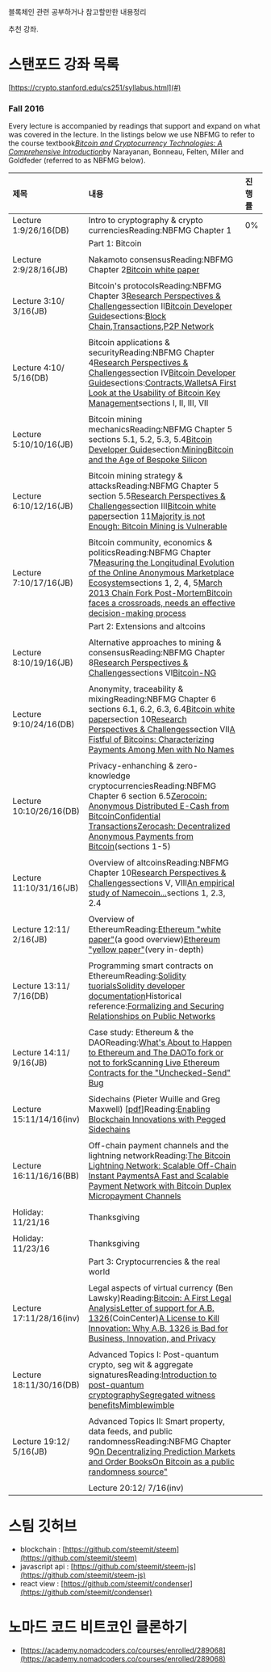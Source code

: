 블록체인 관련 공부하거나 참고할만한 내용정리

추천 강좌.

# 스탠포드 강좌 목록

[https://crypto.stanford.edu/cs251/syllabus.html](#)

### Fall 2016

Every lecture is accompanied by readings that support and expand on what was covered in the lecture. In the listings below we use NBFMG to refer to the course textbook[_Bitcoin and Cryptocurrency Technologies: A Comprehensive Introduction_](https://d28rh4a8wq0iu5.cloudfront.net/bitcointech/readings/princeton_bitcoin_book.pdf?a=1)by Narayanan, Bonneau, Felten, Miller and Goldfeder \(referred to as NBFMG below\).

| 제목 | 내용 | 진행률 |
| :--- | :--- | :--- |
| Lecture 1:9/26/16\(DB\) | Intro to cryptography & crypto currenciesReading:NBFMG Chapter 1 | 0% |
|  | Part 1: Bitcoin |  |
|  |  |  |
| Lecture 2:9/28/16\(JB\) | Nakamoto consensusReading:NBFMG Chapter 2[Bitcoin white paper](https://bitcoin.org/bitcoin.pdf) |  |
|  |  |  |
| Lecture 3:10/ 3/16\(JB\) | Bitcoin's protocolsReading:NBFMG Chapter 3[Research Perspectives & Challenges](http://www.jbonneau.com/doc/BMCNKF15-IEEESP-bitcoin.pdf)section II[Bitcoin Developer Guide](https://bitcoin.org/en/developer-reference)sections:[Block Chain](https://bitcoin.org/en/developer-guide#block-chain),[Transactions](https://bitcoin.org/en/developer-guide#transactions),[P2P Network](https://bitcoin.org/en/developer-guide#p2p-network) |  |
|  |  |  |
| Lecture 4:10/ 5/16\(DB\) | Bitcoin applications & securityReading:NBFMG Chapter 4[Research Perspectives & Challenges](http://www.jbonneau.com/doc/BMCNKF15-IEEESP-bitcoin.pdf)section IV[Bitcoin Developer Guide](https://bitcoin.org/en/developer-reference)sections:[Contracts](https://bitcoin.org/en/developer-guide#contracts),[Wallets](https://bitcoin.org/en/developer-guide#wallets)[A First Look at the Usability of Bitcoin Key Management](http://users.encs.concordia.ca/~clark/papers/2015_usec_full.pdf)sections I, II, III, VII |  |
|  |  |  |
| Lecture 5:10/10/16\(JB\) | Bitcoin mining mechanicsReading:NBFMG Chapter 5 sections 5.1, 5.2, 5.3, 5.4[Bitcoin Developer Guide](https://bitcoin.org/en/developer-reference)section:[Mining](https://bitcoin.org/en/developer-guide#mining)[Bitcoin and the Age of Bespoke Silicon](http://cseweb.ucsd.edu/~mbtaylor/papers/bitcoin_taylor_cases_2013.pdf) |  |
|  |  |  |
| Lecture 6:10/12/16\(JB\) | Bitcoin mining strategy & attacksReading:NBFMG Chapter 5 section 5.5[Research Perspectives & Challenges](http://www.jbonneau.com/doc/BMCNKF15-IEEESP-bitcoin.pdf)section III[Bitcoin white paper](https://bitcoin.org/bitcoin.pdf)section 11[Majority is not Enough: Bitcoin Mining is Vulnerable](http://www.cs.cornell.edu/~ie53/publications/btcProcFC.pdf) |  |
|  |  |  |
| Lecture 7:10/17/16\(JB\) | Bitcoin community, economics & politicsReading:NBFMG Chapter 7[Measuring the Longitudinal Evolution of the Online Anonymous Marketplace Ecosystem](https://www.usenix.org/system/files/conference/usenixsecurity15/sec15-paper-soska.pdf)sections 1, 2, 4, 5[March 2013 Chain Fork Post-Mortem](https://github.com/bitcoin/bips/blob/master/bip-0050.mediawiki)[Bitcoin faces a crossroads, needs an effective decision-making process](https://freedom-to-tinker.com/blog/randomwalker/bitcoin-faces-a-crossroads-needs-an-effective-decision-making-process/) |  |
|  | Part 2: Extensions and altcoins |  |
|  |  |  |
| Lecture 8:10/19/16\(JB\) | Alternative approaches to mining & consensusReading:NBFMG Chapter 8[Research Perspectives & Challenges](http://www.jbonneau.com/doc/BMCNKF15-IEEESP-bitcoin.pdf)sections VI[Bitcoin-NG](https://www.usenix.org/system/files/conference/nsdi16/nsdi16-paper-eyal.pdf) |  |
|  |  |  |
| Lecture 9:10/24/16\(DB\) | Anonymity, traceability & mixingReading:NBFMG Chapter 6 sections 6.1, 6.2, 6.3, 6.4[Bitcoin white paper](https://bitcoin.org/bitcoin.pdf)section 10[Research Perspectives & Challenges](http://www.jbonneau.com/doc/BMCNKF15-IEEESP-bitcoin.pdf)section VII[A Fistful of Bitcoins: Characterizing Payments Among Men with No Names](https://cseweb.ucsd.edu/~smeiklejohn/files/imc13.pdf) |  |
|  |  |  |
| Lecture 10:10/26/16\(DB\) | Privacy-enhanching & zero-knowledge cryptocurrenciesReading:NBFMG Chapter 6 section 6.5[Zerocoin: Anonymous Distributed E-Cash from Bitcoin](http://spar.isi.jhu.edu/~mgreen/ZerocoinOakland.pdf)[Confidential Transactions](https://people.xiph.org/~greg/confidential_values.txt)[Zerocash: Decentralized Anonymous Payments from Bitcoin](http://zerocash-project.org/media/pdf/zerocash-extended-20140518.pdf)\(sections 1-5\) |  |
|  |  |  |
| Lecture 11:10/31/16\(JB\) | Overview of altcoinsReading:NBFMG Chapter 10[Research Perspectives & Challenges](http://www.jbonneau.com/doc/BMCNKF15-IEEESP-bitcoin.pdf)sections V, VIII[An empirical study of Namecoin...](http://www.econinfosec.org/archive/weis2015/papers/WEIS_2015_kalodner.pdf)sections 1, 2.3, 2.4 |  |
|  |  |  |
| Lecture 12:11/ 2/16\(JB\) | Overview of EthereumReading:[Ethereum "white paper"](https://github.com/ethereum/wiki/wiki/White-Paper)\(a good overview\)[Ethereum "yellow paper"](http://gavwood.com/paper.pdf)\(very in-depth\) |  |
|  |  |  |
| Lecture 13:11/ 7/16\(DB\) | Programming smart contracts on EthereumReading:[Solidity tuorials](https://ethereumbuilders.gitbooks.io/guide/content/en/solidity_tutorials.html)[Solidity developer documentation](https://solidity.readthedocs.io/en/develop/introduction-to-smart-contracts.html)Historical reference:[Formalizing and Securing Relationships on Public Networks](http://pear.accc.uic.edu/ojs/index.php/fm/article/view/548/469) |  |
|  |  |  |
| Lecture 14:11/ 9/16\(JB\) | Case study: Ethereum & the DAOReading:[What's About to Happen to Ethereum and The DAO](http://www.coindesk.com/hard-fork-ethereum-dao/)[To fork or not to fork](https://blog.ethereum.org/2016/07/15/to-fork-or-not-to-fork/)[Scanning Live Ethereum Contracts for the "Unchecked-Send" Bug](http://hackingdistributed.com/2016/06/16/scanning-live-ethereum-contracts-for-bugs/) |  |
|  |  |  |
| Lecture 15:11/14/16\(inv\) | Sidechains  \(Pieter Wuille and Greg Maxwell\)  \[[pdf](https://crypto.stanford.edu/cs251/lectures/cc-sidechains2.pdf)\]Reading:[Enabling Blockchain Innovations with Pegged Sidechains](https://blockstream.com/sidechains.pdf) |  |
|  |  |  |
| Lecture 16:11/16/16\(BB\) | Off-chain payment channels and the lightning networkReading:[The Bitcoin Lightning Network: Scalable Off-Chain Instant Payments](https://lightning.network/lightning-network-paper.pdf)[A Fast and Scalable Payment Network with Bitcoin Duplex Micropayment Channels](http://www.tik.ee.ethz.ch/file/716b955c130e6c703fac336ea17b1670/duplex-micropayment-channels.pdf) |  |
|  |  |  |
| Holiday:    11/21/16 | Thanksgiving |  |
|  |  |  |
| Holiday:    11/23/16 | Thanksgiving |  |
|  | Part 3: Cryptocurrencies & the real world |  |
|  |  |  |
| Lecture 17:11/28/16\(inv\) | Legal aspects of virtual currency  \(Ben Lawsky\)Reading:[Bitcoin: A First Legal Analysis](http://fc14.ifca.ai/bitcoin/papers/bitcoin14_submission_7.pdf)[Letter of support for A.B. 1326](https://coincenter.org/2015/07/letter-of-support-re-ab-1326-to-california-state-senate/)\(CoinCenter\)[A License to Kill Innovation: Why A.B. 1326 is Bad for Business, Innovation, and Privacy](https://www.eff.org/deeplinks/2015/08/license-kill-innovation-why-ab-1326-californias-bitcoin-license-bad-business) |  |
|  |  |  |
| Lecture 18:11/30/16\(DB\) | Advanced Topics I: Post-quantum crypto, seg wit & aggregate signaturesReading:[Introduction to post-quantum cryptography](https://www.pqcrypto.org/www.springer.com/cda/content/document/cda_downloaddocument/9783540887010-c1.pdf)[Segregated witness benefits](https://bitcoincore.org/en/2016/01/26/segwit-benefits/)[Mimblewimble](https://scalingbitcoin.org/papers/mimblewimble.pdf) |  |
|  |  |  |
| Lecture 19:12/ 5/16\(JB\) | Advanced Topics II: Smart property, data feeds, and public randomnessReading:NBFMG Chapter 9[On Decentralizing Prediction Markets and Order Books](https://www.cs.princeton.edu/~kroll/papers/weis14_prediction.pdf)[On Bitcoin as a public randomness source"](https://eprint.iacr.org/2015/1015) |  |
|  |  |  |
|  | Lecture 20:12/ 7/16\(inv\) |  |

# 스팀 깃허브

* blockchain : [https://github.com/steemit/steem](https://github.com/steemit/steem)
* javascript api  : [https://github.com/steemit/steem-js](https://github.com/steemit/steem-js)
* react view : [https://github.com/steemit/condenser](https://github.com/steemit/condenser)

# 노마드 코드 비트코인 클론하기

* [https://academy.nomadcoders.co/courses/enrolled/289068](https://academy.nomadcoders.co/courses/enrolled/289068)



